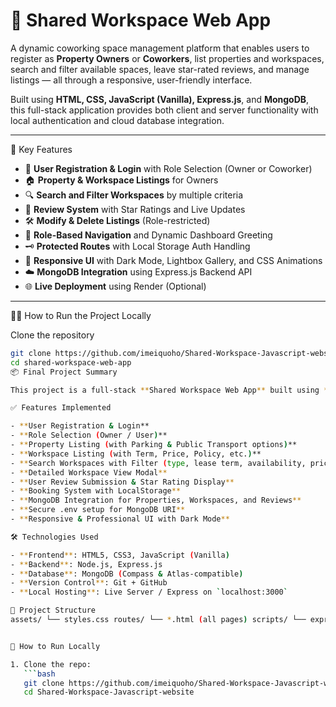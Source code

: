 # 🏢 Shared Workspace Web App

A dynamic coworking space management platform that enables users to register as **Property Owners** or **Coworkers**, list properties and workspaces, search and filter available spaces, leave star-rated reviews, and manage listings — all through a responsive, user-friendly interface.

Built using **HTML, CSS, JavaScript (Vanilla), Express.js**, and **MongoDB**, this full-stack application provides both client and server functionality with local authentication and cloud database integration.

---

🚀 Key Features

- 🔐 **User Registration & Login** with Role Selection (Owner or Coworker)
- 🏠 **Property & Workspace Listings** for Owners
- 🔍 **Search and Filter Workspaces** by multiple criteria
- 🌟 **Review System** with Star Ratings and Live Updates
- 🛠️ **Modify & Delete Listings** (Role-restricted)
- 👥 **Role-Based Navigation** and Dynamic Dashboard Greeting
- 🗝️ **Protected Routes** with Local Storage Auth Handling
- 🎨 **Responsive UI** with Dark Mode, Lightbox Gallery, and CSS Animations
- ☁️ **MongoDB Integration** using Express.js Backend API
- 🌐 **Live Deployment** using Render (Optional)

---

🧑‍💻 How to Run the Project Locally

Clone the repository
```bash
git clone https://github.com/imeiquoho/Shared-Workspace-Javascript-website
cd shared-workspace-web-app
📦 Final Project Summary

This project is a full-stack **Shared Workspace Web App** built using **HTML, CSS, JavaScript, Express.js, and MongoDB**. It allows property owners to list properties and workspaces, while users can search, view, review, and book available coworking spaces.

✅ Features Implemented

- **User Registration & Login**
- **Role Selection (Owner / User)**
- **Property Listing (with Parking & Public Transport options)**
- **Workspace Listing (with Term, Price, Policy, etc.)**
- **Search Workspaces with Filter (type, lease term, availability, price)**
- **Detailed Workspace View Modal**
- **User Review Submission & Star Rating Display**
- **Booking System with LocalStorage**
- **MongoDB Integration for Properties, Workspaces, and Reviews**
- **Secure .env setup for MongoDB URI**
- **Responsive & Professional UI with Dark Mode**

🛠️ Technologies Used

- **Frontend**: HTML5, CSS3, JavaScript (Vanilla)
- **Backend**: Node.js, Express.js
- **Database**: MongoDB (Compass & Atlas-compatible)
- **Version Control**: Git + GitHub
- **Local Hosting**: Live Server / Express on `localhost:3000`

📂 Project Structure
assets/ └── styles.css routes/ └── *.html (all pages) scripts/ └── express-server.js └── script.js (localStorage + auth) └── workspaceData.js .env (MongoDB URI hidden) README.md


🚀 How to Run Locally

1. Clone the repo:
   ```bash
   git clone https://github.com/imeiquoho/Shared-Workspace-Javascript-website
   cd Shared-Workspace-Javascript-website

   


